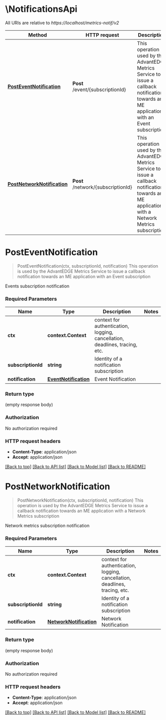 # \NotificationsApi

All URIs are relative to *https://localhost/metrics-notif/v2*

Method | HTTP request | Description
------------- | ------------- | -------------
[**PostEventNotification**](NotificationsApi.md#PostEventNotification) | **Post** /event/{subscriptionId} | This operation is used by the AdvantEDGE Metrics Service to issue a callback notification towards an ME application with an Event subscription
[**PostNetworkNotification**](NotificationsApi.md#PostNetworkNotification) | **Post** /network/{subscriptionId} | This operation is used by the AdvantEDGE Metrics Service to issue a callback notification towards an ME application with a Network Metrics subscription


# **PostEventNotification**
> PostEventNotification(ctx, subscriptionId, notification)
This operation is used by the AdvantEDGE Metrics Service to issue a callback notification towards an ME application with an Event subscription

Events subscription notification

### Required Parameters

Name | Type | Description  | Notes
------------- | ------------- | ------------- | -------------
 **ctx** | **context.Context** | context for authentication, logging, cancellation, deadlines, tracing, etc.
  **subscriptionId** | **string**| Identity of a notification subscription | 
  **notification** | [**EventNotification**](EventNotification.md)| Event Notification | 

### Return type

 (empty response body)

### Authorization

No authorization required

### HTTP request headers

 - **Content-Type**: application/json
 - **Accept**: application/json

[[Back to top]](#) [[Back to API list]](../README.md#documentation-for-api-endpoints) [[Back to Model list]](../README.md#documentation-for-models) [[Back to README]](../README.md)

# **PostNetworkNotification**
> PostNetworkNotification(ctx, subscriptionId, notification)
This operation is used by the AdvantEDGE Metrics Service to issue a callback notification towards an ME application with a Network Metrics subscription

Network metrics subscription notification

### Required Parameters

Name | Type | Description  | Notes
------------- | ------------- | ------------- | -------------
 **ctx** | **context.Context** | context for authentication, logging, cancellation, deadlines, tracing, etc.
  **subscriptionId** | **string**| Identity of a notification subscription | 
  **notification** | [**NetworkNotification**](NetworkNotification.md)| Network Notification | 

### Return type

 (empty response body)

### Authorization

No authorization required

### HTTP request headers

 - **Content-Type**: application/json
 - **Accept**: application/json

[[Back to top]](#) [[Back to API list]](../README.md#documentation-for-api-endpoints) [[Back to Model list]](../README.md#documentation-for-models) [[Back to README]](../README.md)


